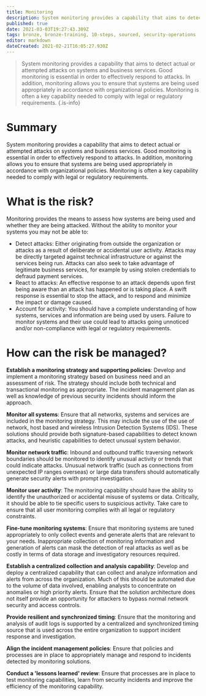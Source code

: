 ```yaml
---
title: Monitoring
description: System monitoring provides a capability that aims to detect actual or attempted attacks on systems and business services.
published: true
date: 2021-03-03T19:27:43.309Z
tags: bronze, bronze-training, 10-steps, sourced, security-operations
editor: markdown
dateCreated: 2021-02-21T16:05:27.930Z
---
```


> System monitoring provides a capability that aims to detect actual or attempted attacks on systems and business services. Good monitoring is essential in order to effectively respond to attacks. In addition, monitoring allows you to ensure that systems are being used appropriately in accordance with organizational policies. Monitoring is often a key capability needed to comply with legal or regulatory requirements.
{.is-info}

# Summary
System monitoring provides a capability that aims to detect actual or attempted attacks on systems and business services. Good monitoring is essential in order to effectively respond to attacks. In addition, monitoring allows you to ensure that systems are being used appropriately in accordance with organizational policies. Monitoring is often a key capability needed to comply with legal or regulatory requirements.

# What is the risk?
Monitoring provides the means to assess how systems are being used and whether they are being attacked. Without the ability to monitor your systems you may not be able to:

- Detect attacks: Either originating from outside the organization or attacks as a result of deliberate or accidental user activity. Attacks may be directly targeted against technical infrastructure or against the services being run. Attacks can also seek to take advantage of legitimate business services, for example by using stolen credentials to defraud payment services.
- React to attacks: An effective response to an attack depends upon first being aware than an attack has happened or is taking place. A swift response is essential to stop the attack, and to respond and minimize the impact or damage caused.
- Account for activity: You should have a complete understanding of how systems, services and information are being used by users. Failure to monitor systems and their use could lead to attacks going unnoticed and/or non-compliance with legal or regulatory requirements.

# How can the risk be managed?
**Establish a monitoring strategy and supporting policies**: Develop and implement a monitoring strategy based on business need and an assessment of risk. The strategy should include both technical and transactional monitoring as appropriate. The incident management plan as well as knowledge of previous security incidents should inform the approach.

**Monitor all systems**: Ensure that all networks, systems and services are included in the monitoring strategy. This may include the use of the use of network, host based and wireless Intrusion Detection Systems (IDS). These solutions should provide both signature-based capabilities to detect known attacks, and heuristic capabilities to detect unusual system behavior.

**Monitor network traffic**: Inbound and outbound traffic traversing network boundaries should be monitored to identify unusual activity or trends that could indicate attacks. Unusual network traffic (such as connections from unexpected IP ranges overseas) or large data transfers should automatically generate security alerts with prompt investigation.

**Monitor user activity**: The monitoring capability should have the ability to identify the unauthorized or accidental misuse of systems or data. Critically, it should be able to tie specific users to suspicious activity. Take care to ensure that all user monitoring complies with all legal or regulatory constraints.

**Fine-tune monitoring systems**: Ensure that monitoring systems are tuned appropriately to only collect events and generate alerts that are relevant to your needs. Inappropriate collection of monitoring information and generation of alerts can mask the detection of real attacks as well as be costly in terms of data storage and investigatory resources required.

**Establish a centralized collection and analysis capability**: Develop and deploy a centralized capability that can collect and analyze information and alerts from across the organization. Much of this should be automated due to the volume of data involved, enabling analysts to concentrate on anomalies or high priority alerts. Ensure that the solution architecture does not itself provide an opportunity for attackers to bypass normal network security and access controls.

**Provide resilient and synchronized timing**: Ensure that the monitoring and analysis of audit logs is supported by a centralized and synchronized timing source that is used across the entire organization to support incident response and investigation.

**Align the incident management policies**: Ensure that policies and processes are in place to appropriately manage and respond to incidents detected by monitoring solutions.

**Conduct a 'lessons learned' review**: Ensure that processes are in place to test monitoring capabilities, learn from security incidents and improve the efficiency of the monitoring capability.
